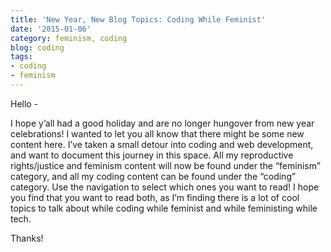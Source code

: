 ```yaml
---
title: 'New Year, New Blog Topics: Coding While Feminist'
date: '2015-01-06'
category: feminism, coding
blog: coding
tags:
- coding
- feminism
---
```


Hello -

I hope y’all had a good holiday and are no longer hungover from new year celebrations! I wanted to let you all know that there might be some new content here. I’ve taken a small detour into coding and web development, and want to document this journey in this space. All my reproductive rights/justice and feminism content will now be found under the “feminism” category, and all my coding content can be found under the “coding” category. Use the navigation to select which ones you want to read! I hope you find that you want to read both, as I’m finding there is a lot of cool topics to talk about while coding while feminist and while feministing while tech.

Thanks!
